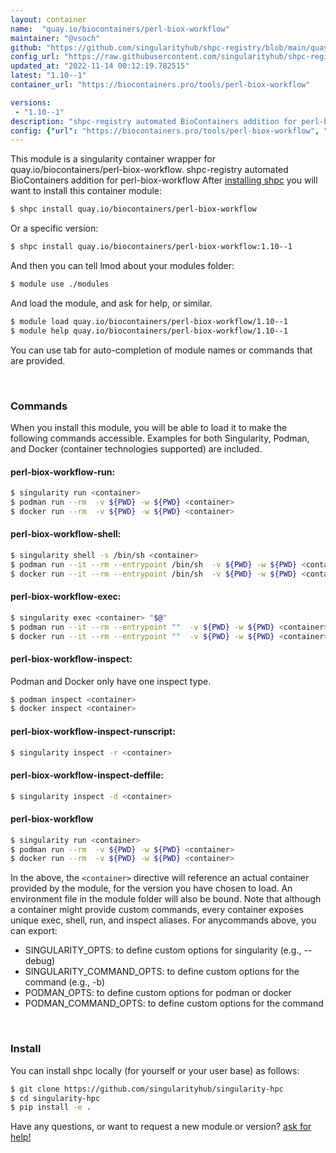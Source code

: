 ```yaml
---
layout: container
name:  "quay.io/biocontainers/perl-biox-workflow"
maintainer: "@vsoch"
github: "https://github.com/singularityhub/shpc-registry/blob/main/quay.io/biocontainers/perl-biox-workflow/container.yaml"
config_url: "https://raw.githubusercontent.com/singularityhub/shpc-registry/main/quay.io/biocontainers/perl-biox-workflow/container.yaml"
updated_at: "2022-11-14 00:12:19.782515"
latest: "1.10--1"
container_url: "https://biocontainers.pro/tools/perl-biox-workflow"

versions:
 - "1.10--1"
description: "shpc-registry automated BioContainers addition for perl-biox-workflow"
config: {"url": "https://biocontainers.pro/tools/perl-biox-workflow", "maintainer": "@vsoch", "description": "shpc-registry automated BioContainers addition for perl-biox-workflow", "latest": {"1.10--1": "sha256:21160d9691a3b22a883b3aaa981552e72dfb836cf8b47b53088f66f370451240"}, "tags": {"1.10--1": "sha256:21160d9691a3b22a883b3aaa981552e72dfb836cf8b47b53088f66f370451240"}, "docker": "quay.io/biocontainers/perl-biox-workflow"}
---
```


This module is a singularity container wrapper for quay.io/biocontainers/perl-biox-workflow.
shpc-registry automated BioContainers addition for perl-biox-workflow
After [installing shpc](#install) you will want to install this container module:


```bash
$ shpc install quay.io/biocontainers/perl-biox-workflow
```

Or a specific version:

```bash
$ shpc install quay.io/biocontainers/perl-biox-workflow:1.10--1
```

And then you can tell lmod about your modules folder:

```bash
$ module use ./modules
```

And load the module, and ask for help, or similar.

```bash
$ module load quay.io/biocontainers/perl-biox-workflow/1.10--1
$ module help quay.io/biocontainers/perl-biox-workflow/1.10--1
```

You can use tab for auto-completion of module names or commands that are provided.

<br>

### Commands

When you install this module, you will be able to load it to make the following commands accessible.
Examples for both Singularity, Podman, and Docker (container technologies supported) are included.

#### perl-biox-workflow-run:

```bash
$ singularity run <container>
$ podman run --rm  -v ${PWD} -w ${PWD} <container>
$ docker run --rm  -v ${PWD} -w ${PWD} <container>
```

#### perl-biox-workflow-shell:

```bash
$ singularity shell -s /bin/sh <container>
$ podman run --it --rm --entrypoint /bin/sh  -v ${PWD} -w ${PWD} <container>
$ docker run --it --rm --entrypoint /bin/sh  -v ${PWD} -w ${PWD} <container>
```

#### perl-biox-workflow-exec:

```bash
$ singularity exec <container> "$@"
$ podman run --it --rm --entrypoint ""  -v ${PWD} -w ${PWD} <container> "$@"
$ docker run --it --rm --entrypoint ""  -v ${PWD} -w ${PWD} <container> "$@"
```

#### perl-biox-workflow-inspect:

Podman and Docker only have one inspect type.

```bash
$ podman inspect <container>
$ docker inspect <container>
```

#### perl-biox-workflow-inspect-runscript:

```bash
$ singularity inspect -r <container>
```

#### perl-biox-workflow-inspect-deffile:

```bash
$ singularity inspect -d <container>
```



#### perl-biox-workflow

```bash
$ singularity run <container>
$ podman run --rm  -v ${PWD} -w ${PWD} <container>
$ docker run --rm  -v ${PWD} -w ${PWD} <container>
```


In the above, the `<container>` directive will reference an actual container provided
by the module, for the version you have chosen to load. An environment file in the
module folder will also be bound. Note that although a container
might provide custom commands, every container exposes unique exec, shell, run, and
inspect aliases. For anycommands above, you can export:

 - SINGULARITY_OPTS: to define custom options for singularity (e.g., --debug)
 - SINGULARITY_COMMAND_OPTS: to define custom options for the command (e.g., -b)
 - PODMAN_OPTS: to define custom options for podman or docker
 - PODMAN_COMMAND_OPTS: to define custom options for the command

<br>

### Install

You can install shpc locally (for yourself or your user base) as follows:

```bash
$ git clone https://github.com/singularityhub/singularity-hpc
$ cd singularity-hpc
$ pip install -e .
```

Have any questions, or want to request a new module or version? [ask for help!](https://github.com/singularityhub/singularity-hpc/issues)